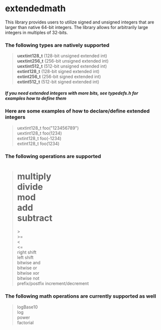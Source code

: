 # extendedmath

This library provides users to utilize signed and unsigned integers that are larger than native 64-bit integers. The library allows for arbitrarily large integers in multiples of 32-bits.

### The following types are natively supported  
> **uextint128_t** (128-bit unsigned extended int)  
> **uextint256_t** (256-bit unsigned extended int)  
> **uextint512_t** (512-bit unsigned extended int)  
> **extint128_t** (128-bit signed extended int)  
> **extint256_t** (256-bit signed extended int)  
> **extint512_t** (512-bit signed extended int)  
##### If you need extended integers with more bits, see _typedefs.h_ for examples how to define them  

### Here are some examples of how to declare/define extended integers  
> uextint128_t foo("123456789")  
> uextint128_t foo(1234)  
> extint128_t foo(-1234)  
> extint128_t foo(1234)  

### The following operations are supported  
> multiply  
> divide  
> mod  
> add  
> subtract  
> ==  
> \>  
> \>=  
> <  
> <=  
> right shift  
> left shift  
> bitwise and  
> bitwise or  
> bitwise xor  
> bitwise not  
> prefix/postfix increment/decrement  

### The following math operations are currently supported as well
> logBase10  
> log  
> power  
> factorial  
